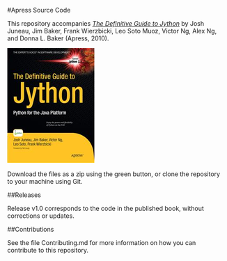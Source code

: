 #Apress Source Code

This repository accompanies [*The Definitive Guide to Jython*](http://www.apress.com/9781430225270) by Josh Juneau, Jim Baker, Frank Wierzbicki, Leo Soto Muoz, Victor Ng, Alex Ng, and Donna L. Baker (Apress, 2010).

![Cover image](9781430225270.jpg)

Download the files as a zip using the green button, or clone the repository to your machine using Git.

##Releases

Release v1.0 corresponds to the code in the published book, without corrections or updates.

##Contributions

See the file Contributing.md for more information on how you can contribute to this repository.

